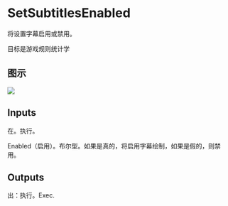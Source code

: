 # SetSubtitlesEnabled

将设置字幕启用或禁用。

目标是游戏规则统计学

## 图示

![]($-20221218-18080907.png)

## Inputs

在。执行。

Enabled（启用）。布尔型。如果是真的，将启用字幕绘制，如果是假的，则禁用。 

## Outputs

出：执行。Exec.
